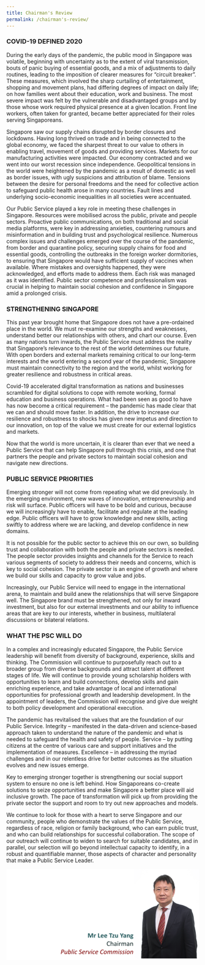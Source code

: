 ```yaml
---
title: Chairman's Review
permalink: /chairman's-review/
---
```


### **COVID-19 DEFINED 2020**
During the early days of the pandemic, the public mood in Singapore was volatile, beginning with uncertainty as to the extent of viral transmission, bouts of panic buying of essential goods, and a mix of adjustments to daily routines, leading to the imposition of clearer measures for “circuit breaker”. These measures, which involved the sharp curtailing of entertainment, shopping and movement plans, had differing degrees of impact on daily life; on how families went about their education, work and business. The most severe impact was felt by the vulnerable and disadvantaged groups and by those whose work required physical presence at a given location. Front line workers, often taken for granted, became better appreciated for their roles serving Singaporeans. 

Singapore saw our supply chains disrupted by border closures and lockdowns. Having long thrived on trade and in being connected to the global economy, we faced the sharpest threat to our value to others in enabling travel, movement of goods and providing services. Markets for our manufacturing activities were impacted. Our economy contracted and we went into our worst recession since independence. Geopolitical tensions in the world were heightened by the pandemic as a result of domestic as well as border issues, with ugly suspicions and attribution of blame. Tensions between the desire for personal freedoms and the need for collective action to safeguard public health arose in many countries. Fault lines and underlying socio-economic inequalities in all societies were accentuated.

Our Public Service played a key role in meeting these challenges in Singapore. Resources were mobilised across the public, private and people sectors. Proactive public communications, on both traditional and social media platforms, were key in addressing anxieties, countering rumours and misinformation and in building trust and psychological resilience. Numerous complex issues and challenges emerged over the course of the pandemic, from border and quarantine policy, securing supply chains for food and essential goods, controlling the outbreaks in the foreign worker dormitories, to ensuring that Singapore would have sufficient supply of vaccines when available. Where mistakes and oversights happened, they were acknowledged, and efforts made to address them. Each risk was managed as it was identified. Public sector competence and professionalism was crucial in helping to maintain social cohesion and confidence in Singapore amid a prolonged crisis. 

### **STRENGTHENING SINGAPORE**
This past year brought home that Singapore does not have a pre-ordained place in the world. We must re-examine our strengths and weaknesses, understand better our relationships with others, and chart our course. Even as many nations turn inwards, the Public Service must address the reality that Singapore’s relevance to the rest of the world determines our future. With open borders and external markets remaining critical to our long-term interests and the world entering a second year of the pandemic, Singapore must maintain connectivity to the region and the world, whilst working for greater resilience and robustness in critical areas. 

Covid-19 accelerated digital transformation as nations and businesses scrambled for digital solutions to cope with remote working, formal education and business operations. What had been seen as good to have has now become a critical requirement – the pandemic has made clear that we can and should move faster. In addition, the drive to increase our resilience and robustness to shocks has given new impetus and direction to our innovation, on top of the value we must create for our external logistics and markets.

Now that the world is more uncertain, it is clearer than ever that we need a Public Service that can help Singapore pull through this crisis, and one that partners the people and private sectors to maintain social cohesion and navigate new directions. 

### **PUBLIC SERVICE PRIORITIES**
Emerging stronger will not come from repeating what we did previously. In the emerging environment, new waves of innovation, entrepreneurship and risk will surface. Public officers will have to be bold and curious, because we will increasingly have to enable, facilitate and regulate at the leading edge. Public officers will have to grow knowledge and new skills, acting swiftly to address where we are lacking, and develop confidence in new domains.

It is not possible for the public sector to achieve this on our own, so building trust and collaboration with both the people and private sectors is needed. The people sector provides insights and channels for the Service to reach various segments of society to address their needs and concerns, which is key to social cohesion. The private sector is an engine of growth and where we build our skills and capacity to grow value and jobs.

Increasingly, our Public Service will need to engage in the international arena, to maintain and build anew the relationships that will serve Singapore well. The Singapore brand must be strengthened, not only for inward investment, but also for our external investments and our ability to influence areas that are key to our interests, whether in business, multilateral discussions or bilateral relations.

### **WHAT THE PSC WILL DO**
In a complex and increasingly educated Singapore, the Public Service leadership will benefit from diversity of background, experience, skills and thinking. The Commission will continue to purposefully reach out to a broader group from diverse backgrounds and attract talent at different stages of life. We will continue to provide young scholarship holders with opportunities to learn and build connections, develop skills and gain enriching experience, and take advantage of local and international opportunities for professional growth and leadership development. In the appointment of leaders, the Commission will recognise and give due weight to both policy development and operational execution.

The pandemic has revitalised the values that are the foundation of our Public Service. Integrity – manifested in the data-driven and science-based approach taken to understand the nature of the pandemic and what is needed to safeguard the health and safety of people. Service – by putting citizens at the centre of various care and support initiatives and the implementation of measures. Excellence – in addressing the myriad challenges and in our relentless drive for better outcomes as the situation evolves and new issues emerge.

Key to emerging stronger together is strengthening our social support system to ensure no one is left behind. How Singaporeans co-create solutions to seize opportunities and make Singapore a better place will aid inclusive growth. The pace of transformation will pick up from providing the private sector the support and room to try out new approaches and models.

We continue to look for those with a heart to serve Singapore and our community, people who demonstrate the values of the Public Service, regardless of race, religion or family background, who can earn public trust, and who can build relationships for successful collaboration. The scope of our outreach will continue to widen to search for suitable candidates, and in parallel, our selection will go beyond intellectual capacity to identify, in a robust and quantifiable manner, those aspects of character and personality that make a Public Service Leader. 

![alt text - Banner of Chairman's Review](/images/CRBanner20.png)
